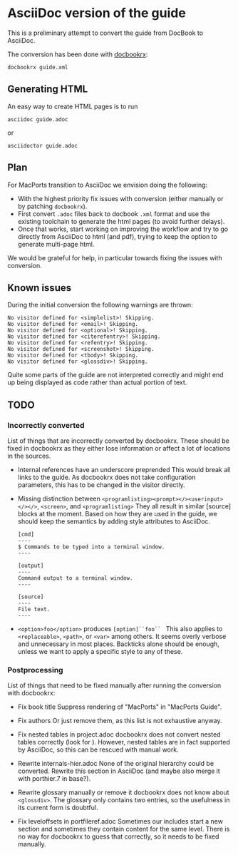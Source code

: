 # AsciiDoc version of the guide

This is a preliminary attempt to convert the guide from DocBook to AsciiDoc.

The conversion has been done with [docbookrx](https://github.com/asciidoctor/docbookrx):

    docbookrx guide.xml

## Generating HTML

An easy way to create HTML pages is to run

    asciidoc guide.adoc

or

    asciidoctor guide.adoc

## Plan

For MacPorts transition to AsciiDoc we envision doing the following:

* With the highest priority fix issues with conversion
  (either manually or by patching `docbookrx`).
* First convert `.adoc` files back to docbook `.xml` format and use the
  existing toolchain to generate the html pages (to avoid further delays).
* Once that works, start working on improving the workflow and try to go
  directly from AsciiDoc to html (and pdf), trying to keep the option to
  generate multi-page html.

We would be grateful for help, in particular towards fixing the issues with
conversion.

## Known issues

During the initial conversion the following warnings are thrown:

    No visitor defined for <simplelist>! Skipping.
    No visitor defined for <email>! Skipping.
    No visitor defined for <optional>! Skipping.
    No visitor defined for <citerefentry>! Skipping.
    No visitor defined for <refentry>! Skipping.
    No visitor defined for <screenshot>! Skipping.
    No visitor defined for <tbody>! Skipping.
    No visitor defined for <glossdiv>! Skipping.

Quite some parts of the guide are not interpreted correctly and might end up being displayed as code rather than actual portion of text.

## TODO

### Incorrectly converted

List of things that are incorrectly converted by docbookrx. These should be
fixed in docbookrx as they either lose information or affect a lot of
locations in the sources.

* Internal references have an underscore preprended
  This would break all links to the guide. As docbookrx does not take
  configuration parameters, this has to be changed in the visitor directly.

* Missing distinction between `<programlisting><prompt></><userinput></></>`, `<screen>`, and `<programlisting>`
  They all result in similar [source] blocks at the moment. Based on how they
  are used in the guide, we should keep the semantics by adding style
  attributes to AsciiDoc.

      [cmd]
      ----
      $ Commands to be typed into a terminal window.
      ----

      [output]
      ----
      Command output to a terminal window.
      ----

      [source]
      ----
      File text.
      ----

* `<option>foo</option>` produces `[option]``foo`` `
  This also applies to `<replaceable>`, `<path>`, or `<var>` among others.
  It seems overly verbose and unnecessary in most places.
  Backticks alone should be enough, unless we want to apply a specific style to
  any of these.

### Postprocessing

List of things that need to be fixed manually after running the conversion
with docbookrx:

* Fix book title
  Suppress rendering of "MacPorts" in "MacPorts Guide".

* Fix authors
  Or just remove them, as this list is not exhaustive anyway.

* Fix nested tables in project.adoc
  docbookrx does not convert nested tables correctly (look for <tbody>).
  However, nested tables are in fact supported by AsciiDoc, so this can be
  rescued with manual work.

* Rewrite internals-hier.adoc
  None of the original hierarchy could be converted. Rewrite this section
  in AsciiDoc (and maybe also merge it with porthier.7 in base?).

* Rewrite glossary manually or remove it
  docbookrx does not know about `<glossdiv>`. The glossary only contains
  two entries, so the usefulness in its current form is doubtful.

* Fix leveloffsets in portfileref.adoc
  Sometimes our includes start a new section and sometimes they contain
  content for the same level. There is no way for docbookrx to guess
  that correctly, so it needs to be fixed manually.
